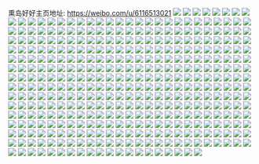 熏岛好好主页地址: https://weibo.com/u/6116513021 
![](https://wx4.sinaimg.cn/mw2000/006FWgrPgy1h8km17wwwaj30u0190q9h.jpg) 
![](https://wx4.sinaimg.cn/mw2000/006FWgrPgy1h8km18jpy7j30u0190tf4.jpg) 
![](https://wx4.sinaimg.cn/mw2000/006FWgrPgy1h8gjxsnko9j32392scnpf.jpg) 
![](https://wx4.sinaimg.cn/mw2000/006FWgrPgy1h8gjxutpmij31sc2ds7wi.jpg) 
![](https://wx4.sinaimg.cn/mw2000/006FWgrPgy1h8eq5qbb6ej30u011pdtl.jpg) 
![](https://wx4.sinaimg.cn/mw2000/006FWgrPgy1h8eq5j3intj30u0140qdd.jpg) 
![](https://wx4.sinaimg.cn/mw2000/006FWgrPgy1h8eq4yc9f2j30u0140h24.jpg) 
![](https://wx4.sinaimg.cn/mw2000/006FWgrPgy1h8eq5l5unjj30u01404a2.jpg) 
![](https://wx4.sinaimg.cn/mw2000/006FWgrPgy1h8eq4za9apj30u0140k78.jpg) 
![](https://wx4.sinaimg.cn/mw2000/006FWgrPgy1h8eq5k19tnj30u0141dto.jpg) 
![](https://wx4.sinaimg.cn/mw2000/006FWgrPgy1h8bljde2otj323v2t5e83.jpg) 
![](https://wx4.sinaimg.cn/mw2000/006FWgrPgy1h8blir3pwnj31th2q8npe.jpg) 
![](https://wx4.sinaimg.cn/mw2000/006FWgrPgy1h8blja7spwj322v359npf.jpg) 
![](https://wx4.sinaimg.cn/mw2000/006FWgrPgy1h8bliojwacj31sc2dsx6p.jpg) 
![](https://wx4.sinaimg.cn/mw2000/006FWgrPgy1h8bljhx82dj327b2xrx6r.jpg) 
![](https://wx4.sinaimg.cn/mw2000/006FWgrPgy1h8bljl360kj31pu2ag1ky.jpg) 
![](https://wx4.sinaimg.cn/mw2000/006FWgrPgy1h8blj5l8moj320c30hnpe.jpg) 
![](https://wx4.sinaimg.cn/mw2000/006FWgrPgy1h8blj6mo0xj321d2punpd.jpg) 
![](https://wx4.sinaimg.cn/mw2000/006FWgrPgy1h8bljeplhuj320l2os4qq.jpg) 
![](https://wx4.sinaimg.cn/mw2000/006FWgrPgy1h8agh8ot7nj329z31bhdw.jpg) 
![](https://wx4.sinaimg.cn/mw2000/006FWgrPgy1h8aggxk7pxj32c0340b2b.jpg) 
![](https://wx4.sinaimg.cn/mw2000/006FWgrPgy1h8aghdap0ej328y2zxx6r.jpg) 
![](https://wx4.sinaimg.cn/mw2000/006FWgrPgy1h8agh0t13gj327q2ybu0z.jpg) 
![](https://wx4.sinaimg.cn/mw2000/006FWgrPgy1h8agh4ljbmj32aq32b7wl.jpg) 
![](https://wx4.sinaimg.cn/mw2000/006FWgrPgy1h8aggz3gunj32c036akjm.jpg) 
![](https://wx4.sinaimg.cn/mw2000/006FWgrPgy1h8aggw94qjj31sc2dsnpe.jpg) 
![](https://wx4.sinaimg.cn/mw2000/006FWgrPgy1h8aghfy4dij31sc2dsb2a.jpg) 
![](https://wx4.sinaimg.cn/mw2000/006FWgrPgy1h7zuxejo82j32du36cnpe.jpg) 
![](https://wx4.sinaimg.cn/mw2000/006FWgrPgy1h7zuxov44oj32du36c7wj.jpg) 
![](https://wx4.sinaimg.cn/mw2000/006FWgrPgy1h7zuxhs9grj32du36ckjm.jpg) 
![](https://wx4.sinaimg.cn/mw2000/006FWgrPgy1h7zux75a2cj32c0340npe.jpg) 
![](https://wx4.sinaimg.cn/mw2000/006FWgrPgy1h7zuxkzdidj32c0340npe.jpg) 
![](https://wx4.sinaimg.cn/mw2000/006FWgrPgy1h7zuxazpc8j32du36cx6q.jpg) 
![](https://wx4.sinaimg.cn/mw2000/006FWgrPgy1h7wduhd79yj30u0140aoa.jpg) 
![](https://wx4.sinaimg.cn/mw2000/006FWgrPgy1h7wduiw0nej30u0140tgq.jpg) 
![](https://wx4.sinaimg.cn/mw2000/006FWgrPgy1h7wdui68bgj30u0140k29.jpg) 
![](https://wx4.sinaimg.cn/mw2000/006FWgrPgy1h7wduggmdnj30u01407i4.jpg) 
![](https://wx4.sinaimg.cn/mw2000/006FWgrPgy1h72w7iws2yj32a031c4qr.jpg) 
![](https://wx4.sinaimg.cn/mw2000/006FWgrPgy1h72w7blloej327n2y6kjn.jpg) 
![](https://wx4.sinaimg.cn/mw2000/006FWgrPgy1h72w7qhwh0j328p2zl7wj.jpg) 
![](https://wx4.sinaimg.cn/mw2000/006FWgrPgy1h72w87d250j32432tgdru.jpg) 
![](https://wx4.sinaimg.cn/mw2000/006FWgrPgy1h72w7z9wvdj328s2zp4qr.jpg) 
![](https://wx4.sinaimg.cn/mw2000/006FWgrPgy1h72w8fgvi4j326g2wl7wj.jpg) 
![](https://wx4.sinaimg.cn/mw2000/006FWgrPgy1h72w7389azj32c0340h00.jpg) 
![](https://wx4.sinaimg.cn/mw2000/006FWgrPgy1h72w8pxydoj32c0340x6q.jpg) 
![](https://wx4.sinaimg.cn/mw2000/006FWgrPgy1h72w8n3rx9j326n2wv1kz.jpg) 
![](https://wx4.sinaimg.cn/mw2000/006FWgrPgy1h6ybms633jj31vv2ttapy.jpg) 
![](https://wx4.sinaimg.cn/mw2000/006FWgrPgy1h6ybhkf2ojj31qn2d57wi.jpg) 
![](https://wx4.sinaimg.cn/mw2000/006FWgrPgy1h6ybn3yhehj32352s6u0x.jpg) 
![](https://wx4.sinaimg.cn/mw2000/006FWgrPgy1h6ybni0rbbj31z82n0kjm.jpg) 
![](https://wx4.sinaimg.cn/mw2000/006FWgrPgy1h6ybnr0bqbj31mb25qb2a.jpg) 
![](https://wx4.sinaimg.cn/mw2000/006FWgrPgy1h6yblrdpp2j328n28nwug.jpg) 
![](https://wx4.sinaimg.cn/mw2000/006FWgrPgy1h6ybhx04joj30uk7mmkjp.jpg) 
![](https://wx4.sinaimg.cn/mw2000/006FWgrPgy1h6ybo2b3u2j31zk2zbx6q.jpg) 
![](https://wx4.sinaimg.cn/mw2000/006FWgrPgy1h6ybovi42tj30uk7mmhdx.jpg) 
![](https://wx4.sinaimg.cn/mw2000/006FWgrPgy1h6mqjuoaeyj329m30tkjm.jpg) 
![](https://wx4.sinaimg.cn/mw2000/006FWgrPgy1h6mqkwj6fcj329i30ox6p.jpg) 
![](https://wx4.sinaimg.cn/mw2000/006FWgrPgy1h6mqm7c22mj329a30e4qq.jpg) 
![](https://wx4.sinaimg.cn/mw2000/006FWgrPgy1h6mqmlrognj32c0340dn1.jpg) 
![](https://wx4.sinaimg.cn/mw2000/006FWgrPgy1h6mqmu3sfdj322i2rcjw6.jpg) 
![](https://wx4.sinaimg.cn/mw2000/006FWgrPgy1h6mqn77c6mj32c03404qq.jpg) 
![](https://wx4.sinaimg.cn/mw2000/006FWgrPgy1h6del344e4j32b032o7wk.jpg) 
![](https://wx4.sinaimg.cn/mw2000/006FWgrPgy1h6del96hw4j32c03401fa.jpg) 
![](https://wx4.sinaimg.cn/mw2000/006FWgrPgy1h6delf9wmoj32c03401h7.jpg) 
![](https://wx4.sinaimg.cn/mw2000/006FWgrPgy1h6delaqli4j315v1jtjz4.jpg) 
![](https://wx4.sinaimg.cn/mw2000/006FWgrPgy1h6873nnwz0j30xc3pdqv5.jpg) 
![](https://wx4.sinaimg.cn/mw2000/006FWgrPgy1h6873sa146j31sc2dsnpd.jpg) 
![](https://wx4.sinaimg.cn/mw2000/006FWgrPgy1h6873ks4nhj30xc3pc7be.jpg) 
![](https://wx4.sinaimg.cn/mw2000/006FWgrPgy1h6873ti4kbj30tm1gnas6.jpg) 
![](https://wx4.sinaimg.cn/mw2000/006FWgrPgy1h6873vzy57j328s2zpqv6.jpg) 
![](https://wx4.sinaimg.cn/mw2000/006FWgrPgy1h687424ohqj30uk972hdv.jpg) 
![](https://wx4.sinaimg.cn/mw2000/006FWgrPgy1h68749jthxj30uka6oe4i.jpg) 
![](https://wx4.sinaimg.cn/mw2000/006FWgrPgy1h6874kvgxej30uk9kn1dt.jpg) 
![](https://wx4.sinaimg.cn/mw2000/006FWgrPgy1h6874tnqh0j32812ypqb5.jpg) 
![](https://wx4.sinaimg.cn/mw2000/006FWgrPgy1h61glnh1bwj32c0340kjl.jpg) 
![](https://wx4.sinaimg.cn/mw2000/006FWgrPgy1h61gllmg86j32172pl18v.jpg) 
![](https://wx4.sinaimg.cn/mw2000/006FWgrPgy1h61glptkbrj31z42npnpe.jpg) 
![](https://wx4.sinaimg.cn/mw2000/006FWgrPgy1h61glri6ayj31sv2eiqv5.jpg) 
![](https://wx4.sinaimg.cn/mw2000/006FWgrPgy1h61glwpor3j32am340k6v.jpg) 
![](https://wx4.sinaimg.cn/mw2000/006FWgrPgy1h61gltjq04j32at30ttmd.jpg) 
![](https://wx4.sinaimg.cn/mw2000/006FWgrPgy1h61glyasfjj323o2swb2a.jpg) 
![](https://wx4.sinaimg.cn/mw2000/006FWgrPgy1h61glv1d5ij32ae33stji.jpg) 
![](https://wx4.sinaimg.cn/mw2000/006FWgrPgy1h61gm0c2fsj32892z01kz.jpg) 
![](https://wx4.sinaimg.cn/mw2000/006FWgrPgy1h5ydums95zj324p2uatx5.jpg) 
![](https://wx4.sinaimg.cn/mw2000/006FWgrPgy1h5ydujg0s2j32c034019k.jpg) 
![](https://wx4.sinaimg.cn/mw2000/006FWgrPgy1h5ujsl42cnj31t72psn93.jpg) 
![](https://wx4.sinaimg.cn/mw2000/006FWgrPgy1h5prn9w44kj32c0340drb.jpg) 
![](https://wx4.sinaimg.cn/mw2000/006FWgrPgy1h5prnevq96j3295307e82.jpg) 
![](https://wx4.sinaimg.cn/mw2000/006FWgrPgy1h5prmx7jmgj329x318b2a.jpg) 
![](https://wx4.sinaimg.cn/mw2000/006FWgrPgy1h5d9fq150fj320w2p61ky.jpg) 
![](https://wx4.sinaimg.cn/mw2000/006FWgrPgy1h5d9feenquj30zj1bdh18.jpg) 
![](https://wx4.sinaimg.cn/mw2000/006FWgrPgy1h5d9fi2m1rj31yf2lvnpd.jpg) 
![](https://wx4.sinaimg.cn/mw2000/006FWgrPgy1h5d9frgls3j33402c0kjm.jpg) 
![](https://wx4.sinaimg.cn/mw2000/006FWgrPgy1h5d9fmzr1aj32c03407wh.jpg) 
![](https://wx4.sinaimg.cn/mw2000/006FWgrPgy1h5d9fxa4pej322p3407wj.jpg) 
![](https://wx4.sinaimg.cn/mw2000/006FWgrPgy1h5d9fjthruj32492tou0x.jpg) 
![](https://wx4.sinaimg.cn/mw2000/006FWgrPgy1h5d9ft8bbtj31sc2dskjl.jpg) 
![](https://wx4.sinaimg.cn/mw2000/006FWgrPgy1h5d9flfpxgj328u2zs7wi.jpg) 
![](https://wx4.sinaimg.cn/mw2000/006FWgrPgy1h5421ze8tmj32c0340e81.jpg) 
![](https://wx4.sinaimg.cn/mw2000/006FWgrPgy1h4hyznan3pj32c03401ky.jpg) 
![](https://wx4.sinaimg.cn/mw2000/006FWgrPgy1h4b5cfoarrj32az340x6p.jpg) 
![](https://wx4.sinaimg.cn/mw2000/006FWgrPgy1h4b5asetvmj32672waqv6.jpg) 
![](https://wx4.sinaimg.cn/mw2000/006FWgrPgy1h4b5ba1lodj326k2wqhdw.jpg) 
![](https://wx4.sinaimg.cn/mw2000/006FWgrPgy1h4b5bhukb2j32c0340b2b.jpg) 
![](https://wx4.sinaimg.cn/mw2000/006FWgrPgy1h4b5ben40bj32c0340kjn.jpg) 
![](https://wx4.sinaimg.cn/mw2000/006FWgrPgy1h4b5axmt2kj32c0340npf.jpg) 
![](https://wx4.sinaimg.cn/mw2000/006FWgrPgy1h4b5b6hpccj32az32nkjm.jpg) 
![](https://wx4.sinaimg.cn/mw2000/006FWgrPgy1h4b5b1dwhyj32ai340u10.jpg) 
![](https://wx4.sinaimg.cn/mw2000/006FWgrPgy1h4b5bbklbhj328c2z4e81.jpg) 
![](https://wx4.sinaimg.cn/mw2000/006FWgrPgy1h4b5b4l6axj32c0340hdv.jpg) 
![](https://wx4.sinaimg.cn/mw2000/006FWgrPly1h495jxq4l0j32c0340kjm.jpg) 
![](https://wx4.sinaimg.cn/mw2000/006FWgrPly1h495k7byjxj32aq340b2b.jpg) 
![](https://wx4.sinaimg.cn/mw2000/006FWgrPly1h495l8y9nyj32c0340kjl.jpg) 
![](https://wx4.sinaimg.cn/mw2000/006FWgrPly1h495j498vbj321w32tqv6.jpg) 
![](https://wx4.sinaimg.cn/mw2000/006FWgrPly1h495l62fuuj32c0340e84.jpg) 
![](https://wx4.sinaimg.cn/mw2000/006FWgrPly1h495jadpmij322o340hdu.jpg) 
![](https://wx4.sinaimg.cn/mw2000/006FWgrPly1h495ldnfyaj32c0340kjm.jpg) 
![](https://wx4.sinaimg.cn/mw2000/006FWgrPly1h495iwv8otj327x2yk7wj.jpg) 
![](https://wx4.sinaimg.cn/mw2000/006FWgrPly1h495lgpc9uj329a30dqv5.jpg) 
![](https://wx4.sinaimg.cn/mw2000/006FWgrPgy1h43x1afcwkj3294306qv5.jpg) 
![](https://wx4.sinaimg.cn/mw2000/006FWgrPgy1h43wzob5zmj32c0340u0y.jpg) 
![](https://wx4.sinaimg.cn/mw2000/006FWgrPgy1h43wzbtalzj31vf2t4b2a.jpg) 
![](https://wx4.sinaimg.cn/mw2000/006FWgrPgy1h43wyzbom2j31sc2dsb29.jpg) 
![](https://wx4.sinaimg.cn/mw2000/006FWgrPgy1h3rrvwlo53j325k2vehdt.jpg) 
![](https://wx4.sinaimg.cn/mw2000/006FWgrPgy1h3rrvvpsijj30zo1rek97.jpg) 
![](https://wx4.sinaimg.cn/mw2000/006FWgrPgy1h3rrvxzad2j328a2z1qv5.jpg) 
![](https://wx4.sinaimg.cn/mw2000/006FWgrPgy1h3rrw0wmfcj320x31dqv5.jpg) 
![](https://wx4.sinaimg.cn/mw2000/006FWgrPgy1h3rrvzd451j31xr2l04qp.jpg) 
![](https://wx4.sinaimg.cn/mw2000/006FWgrPgy1h3rrvulsovj31zm311npd.jpg) 
![](https://wx4.sinaimg.cn/mw2000/006FWgrPgy1h3lz0p11zrj327g2xx4qr.jpg) 
![](https://wx4.sinaimg.cn/mw2000/006FWgrPgy1h3lz0mobdlj32812ypb2b.jpg) 
![](https://wx4.sinaimg.cn/mw2000/006FWgrPgy1h3lz0k0z9gj32c0340e83.jpg) 
![](https://wx4.sinaimg.cn/mw2000/006FWgrPgy1h3lz0ie9coj326b2wfe82.jpg) 
![](https://wx4.sinaimg.cn/mw2000/006FWgrPgy1h3lz0l7mgnj327f2xwnpe.jpg) 
![](https://wx4.sinaimg.cn/mw2000/006FWgrPgy1h3h0oo2r99j325x2vwhdu.jpg) 
![](https://wx4.sinaimg.cn/mw2000/006FWgrPgy1h3h0orhmduj324p2u97wi.jpg) 
![](https://wx4.sinaimg.cn/mw2000/006FWgrPgy1h3h0op5h64j327y2yl4qq.jpg) 
![](https://wx4.sinaimg.cn/mw2000/006FWgrPgy1h3h0ose2r3j329d30hqv5.jpg) 
![](https://wx4.sinaimg.cn/mw2000/006FWgrPgy1h3h0omnzo5j32c0340npe.jpg) 
![](https://wx4.sinaimg.cn/mw2000/006FWgrPgy1h3h0oqf7t0j328g2z97wi.jpg) 
![](https://wx4.sinaimg.cn/mw2000/006FWgrPgy1h3h0ol8fvoj32952tdnpe.jpg) 
![](https://wx4.sinaimg.cn/mw2000/006FWgrPgy1h3h0okbneqj32c0340x6p.jpg) 
![](https://wx4.sinaimg.cn/mw2000/006FWgrPgy1h3h0oj8ohzj320r2p0e82.jpg) 
![](https://wx4.sinaimg.cn/mw2000/006FWgrPgy1h34otgv3prj32023021ky.jpg) 
![](https://wx4.sinaimg.cn/mw2000/006FWgrPgy1h34ots9g57j31yr2y4npd.jpg) 
![](https://wx4.sinaimg.cn/mw2000/006FWgrPgy1h34ot3aqe4j321t32qqv5.jpg) 
![](https://wx4.sinaimg.cn/mw2000/006FWgrPgy1h34ou32enwj31y32x4qv5.jpg) 
![](https://wx4.sinaimg.cn/mw2000/006FWgrPgy1h2y7mvciu3j31gg1gghar.jpg) 
![](https://wx4.sinaimg.cn/mw2000/006FWgrPgy1h2y7ndtempj32c033yqv6.jpg) 
![](https://wx4.sinaimg.cn/mw2000/006FWgrPgy1h2y7m3abomj30uk7kh4qr.jpg) 
![](https://wx4.sinaimg.cn/mw2000/006FWgrPgy1h2y7miqb00j31of2imhdu.jpg) 
![](https://wx4.sinaimg.cn/mw2000/006FWgrPgy1h2y7jrhenij30ro0rnq9q.jpg) 
![](https://wx4.sinaimg.cn/mw2000/006FWgrPgy1h2y7jpygz4j31uc2ggnpd.jpg) 
![](https://wx4.sinaimg.cn/mw2000/006FWgrPgy1h2y7kcnz9zj30uk5stu0y.jpg) 
![](https://wx4.sinaimg.cn/mw2000/006FWgrPgy1h2y7ljz77rj30uk7zrhdv.jpg) 
![](https://wx4.sinaimg.cn/mw2000/006FWgrPgy1h2y7jwoxw4j31uo18gb1d.jpg) 
![](https://wx4.sinaimg.cn/mw2000/006FWgrPgy1h2t5i1cj1dj327u2ygnpe.jpg) 
![](https://wx4.sinaimg.cn/mw2000/006FWgrPgy1h2t5ifhosoj32b432t1kz.jpg) 
![](https://wx4.sinaimg.cn/mw2000/006FWgrPgy1h2t5i3nf62j328k2zfx6q.jpg) 
![](https://wx4.sinaimg.cn/mw2000/006FWgrPgy1h2t5ibc4goj32c03404qq.jpg) 
![](https://wx4.sinaimg.cn/mw2000/006FWgrPgy1h2t5hxnyrej32c03407wj.jpg) 
![](https://wx4.sinaimg.cn/mw2000/006FWgrPgy1h2t5i8r5hmj32c0340qv6.jpg) 
![](https://wx4.sinaimg.cn/mw2000/006FWgrPgy1h2t5ii7i55j323n23mkjn.jpg) 
![](https://wx4.sinaimg.cn/mw2000/006FWgrPgy1h2t5i6mh6pj32c0340hdu.jpg) 
![](https://wx4.sinaimg.cn/mw2000/006FWgrPgy1h2t5i4sckkj30zo0zo7m4.jpg) 
![](https://wx4.sinaimg.cn/mw2000/006FWgrPgy1h2qag2o6vhj31z72myb29.jpg) 
![](https://wx4.sinaimg.cn/mw2000/006FWgrPgy1h2qag03aj7j31yd2lukjl.jpg) 
![](https://wx4.sinaimg.cn/mw2000/006FWgrPgy1h2qag4dmmpj328x2zwqv5.jpg) 
![](https://wx4.sinaimg.cn/mw2000/006FWgrPgy1h2qag5ka0bj31yw2miays.jpg) 
![](https://wx4.sinaimg.cn/mw2000/006FWgrPgy1h2qag8mkuqj32312s2b2a.jpg) 
![](https://wx4.sinaimg.cn/mw2000/006FWgrPgy1h2qag6zrolj325p2vl1kx.jpg) 
![](https://wx4.sinaimg.cn/mw2000/006FWgrPgy1h2qag1fn1sj31sc2ds7wh.jpg) 
![](https://wx4.sinaimg.cn/mw2000/006FWgrPgy1h2qagajg9ij32c0340u0x.jpg) 
![](https://wx4.sinaimg.cn/mw2000/006FWgrPgy1h2qafyn2acj31x52k6npe.jpg) 
![](https://wx4.sinaimg.cn/mw2000/006FWgrPgy1h2hinzvuaqj31sc2dse81.jpg) 
![](https://wx4.sinaimg.cn/mw2000/006FWgrPgy1h2hio0zlq6j32c03404qp.jpg) 
![](https://wx4.sinaimg.cn/mw2000/006FWgrPgy1h2hio3g04wj326q2wyx6p.jpg) 
![](https://wx4.sinaimg.cn/mw2000/006FWgrPgy1h2hioiyj3hj32c0340hdu.jpg) 
![](https://wx4.sinaimg.cn/mw2000/006FWgrPgy1h2hio7420lj32632w4x6p.jpg) 
![](https://wx4.sinaimg.cn/mw2000/006FWgrPgy1h2hiny3gmuj32c0340x6p.jpg) 
![](https://wx4.sinaimg.cn/mw2000/006FWgrPgy1h2hiorvdmrj32c03404qq.jpg) 
![](https://wx4.sinaimg.cn/mw2000/006FWgrPgy1h2hio9mci3j31xf2kku0x.jpg) 
![](https://wx4.sinaimg.cn/mw2000/006FWgrPgy1h2a3nmixbjj324f2tw1kz.jpg) 
![](https://wx4.sinaimg.cn/mw2000/006FWgrPgy1h2a3ng7qugj31y12ldqv5.jpg) 
![](https://wx4.sinaimg.cn/mw2000/006FWgrPgy1h2a3norenjj321k2q2hdu.jpg) 
![](https://wx4.sinaimg.cn/mw2000/006FWgrPgy1h2a3nr3ca4j322p340e82.jpg) 
![](https://wx4.sinaimg.cn/mw2000/006FWgrPgy1h2a3nwf1dtj323p2syhdu.jpg) 
![](https://wx4.sinaimg.cn/mw2000/006FWgrPgy1h2a3nts1p9j32532us4qr.jpg) 
![](https://wx4.sinaimg.cn/mw2000/006FWgrPgy1h2a3o7jup5j30xc3pcx6p.jpg) 
![](https://wx4.sinaimg.cn/mw2000/006FWgrPgy1h2a3mrjo2jj31v32hgu0x.jpg) 
![](https://wx4.sinaimg.cn/mw2000/006FWgrPgy1h2a3o4e760j321o3407wi.jpg) 
![](https://wx4.sinaimg.cn/mw2000/006FWgrPgy1h263wiyhccj32c0340hdt.jpg) 
![](https://wx4.sinaimg.cn/mw2000/006FWgrPgy1h263wfx9esj32572ux4qp.jpg) 
![](https://wx4.sinaimg.cn/mw2000/006FWgrPgy1h263wh9000j329u3137wh.jpg) 
![](https://wx4.sinaimg.cn/mw2000/006FWgrPgy1h263wk7ut7j326v2x54qp.jpg) 
![](https://wx4.sinaimg.cn/mw2000/006FWgrPgy1h1zwncldzij31yx2mkkjl.jpg) 
![](https://wx4.sinaimg.cn/mw2000/006FWgrPgy1h1zwn7acf7j32492toe82.jpg) 
![](https://wx4.sinaimg.cn/mw2000/006FWgrPgy1h1zwob1l86j323q2sy4qq.jpg) 
![](https://wx4.sinaimg.cn/mw2000/006FWgrPgy1h1zwmpqanzj31vw2iie82.jpg) 
![](https://wx4.sinaimg.cn/mw2000/006FWgrPgy1h1zwm2fzi4j323h2sm4qq.jpg) 
![](https://wx4.sinaimg.cn/mw2000/006FWgrPgy1h1zwo28qlvj325x2vw7wj.jpg) 
![](https://wx4.sinaimg.cn/mw2000/006FWgrPgy1h1zwm7yscrj31oj1ojqtp.jpg) 
![](https://wx4.sinaimg.cn/mw2000/006FWgrPgy1h1zwnish22j32c03401ky.jpg) 
![](https://wx4.sinaimg.cn/mw2000/006FWgrPgy1h1zwmbstiwj30zo1hi7kw.jpg) 
![](https://wx4.sinaimg.cn/mw2000/006FWgrPgy1h1pg4nrljuj31sc2dsu0x.jpg) 
![](https://wx4.sinaimg.cn/mw2000/006FWgrPgy1h1pg4upirvj31sc2dsu0x.jpg) 
![](https://wx4.sinaimg.cn/mw2000/006FWgrPgy1h1jk87w7huj30zo1re7gy.jpg) 
![](https://wx4.sinaimg.cn/mw2000/006FWgrPgy1h1jk8bqpx4j32792xox6p.jpg) 
![](https://wx4.sinaimg.cn/mw2000/006FWgrPgy1h1jk8647v6j30zo1re49r.jpg) 
![](https://wx4.sinaimg.cn/mw2000/006FWgrPgy1h1jk89m28aj328r2znx6p.jpg) 
![](https://wx4.sinaimg.cn/mw2000/006FWgrPgy1h1jk8djy94j31sc2dsnpd.jpg) 
![](https://wx4.sinaimg.cn/mw2000/006FWgrPgy1h0pttkqej8j31qx2bwu0x.jpg) 
![](https://wx4.sinaimg.cn/mw2000/006FWgrPgy1h0pttj6cbsj324b2tphdu.jpg) 
![](https://wx4.sinaimg.cn/mw2000/006FWgrPgy1h0ptta4ykaj32bz2c0b2a.jpg) 
![](https://wx4.sinaimg.cn/mw2000/006FWgrPgy1h0pttgt6a5j31uh2gm7wi.jpg) 
![](https://wx4.sinaimg.cn/mw2000/006FWgrPgy1h0ptte3yvbj323n23mu0x.jpg) 
![](https://wx4.sinaimg.cn/mw2000/006FWgrPgy1h0ptt7li87j324m2u47wj.jpg) 
![](https://wx4.sinaimg.cn/mw2000/006FWgrPgy1h0ptthbyllj30jl0jmady.jpg) 
![](https://wx4.sinaimg.cn/mw2000/006FWgrPgy1h0pttcku2zj31v32hex6q.jpg) 
![](https://wx4.sinaimg.cn/mw2000/006FWgrPgy1h0pttn3eu2j327a2xoqv6.jpg) 
![](https://wx4.sinaimg.cn/mw2000/006FWgrPgy1h0mix2cezwj320z2panpe.jpg) 
![](https://wx4.sinaimg.cn/mw2000/006FWgrPgy1h0miww4l38j31zg1zg1ky.jpg) 
![](https://wx4.sinaimg.cn/mw2000/006FWgrPgy1h0mix36t6ij31ot2937wh.jpg) 
![](https://wx4.sinaimg.cn/mw2000/006FWgrPgy1h0miwwtd43j31nk2hbb29.jpg) 
![](https://wx4.sinaimg.cn/mw2000/006FWgrPgy1h0miwxyge0j324p2ua1kz.jpg) 
![](https://wx4.sinaimg.cn/mw2000/006FWgrPgy1h0mix0ol34j31hu1zsu0x.jpg) 
![](https://wx4.sinaimg.cn/mw2000/006FWgrPgy1h0miwyh78cj31xd1xcqmq.jpg) 
![](https://wx4.sinaimg.cn/mw2000/006FWgrPgy1h0miwuvqy0j32122pfqv7.jpg) 
![](https://wx4.sinaimg.cn/mw2000/006FWgrPgy1h0miwz946dj31ut2h3npd.jpg) 
![](https://wx4.sinaimg.cn/mw2000/006FWgrPgy1h0ag1spkdpj31mg25x1ky.jpg) 
![](https://wx4.sinaimg.cn/mw2000/006FWgrPgy1h0ag24fmj1j32c0340kjl.jpg) 
![](https://wx4.sinaimg.cn/mw2000/006FWgrPgy1h0ag1yinlxj31o02804qq.jpg) 
![](https://wx4.sinaimg.cn/mw2000/006FWgrPgy1h0ag2uagr8j31x52k6npe.jpg) 
![](https://wx4.sinaimg.cn/mw2000/006FWgrPgy1h0ag41ftp1j31s02dcu0x.jpg) 
![](https://wx4.sinaimg.cn/mw2000/006FWgrPgy1h06hwq1ny1j326c2we1kz.jpg) 
![](https://wx4.sinaimg.cn/mw2000/006FWgrPgy1h09r659v4bj323c2sf1kz.jpg) 
![](https://wx4.sinaimg.cn/mw2000/006FWgrPgy1h06hvvuws1j329a30cu0z.jpg) 
![](https://wx4.sinaimg.cn/mw2000/006FWgrPgy1h09r62k99vj32772xk1kz.jpg) 
![](https://wx4.sinaimg.cn/mw2000/006FWgrPgy1h06hxicoelj31u42g5x6q.jpg) 
![](https://wx4.sinaimg.cn/mw2000/006FWgrPgy1h09r641acnj328d28cu0x.jpg) 
![](https://wx4.sinaimg.cn/mw2000/006FWgrPgy1h09r7znmmvj31xf2kkqv6.jpg) 
![](https://wx4.sinaimg.cn/mw2000/006FWgrPgy1h06i0ad6tfj32c033yx6p.jpg) 
![](https://wx4.sinaimg.cn/mw2000/006FWgrPgy1gzy6nq7x8ej328o28pnpe.jpg) 
![](https://wx4.sinaimg.cn/mw2000/006FWgrPgy1gzy6nijnzoj31ve2ht4qq.jpg) 
![](https://wx4.sinaimg.cn/mw2000/006FWgrPgy1gzy6nhfkykj329v314qv6.jpg) 
![](https://wx4.sinaimg.cn/mw2000/006FWgrPgy1gzy6nltazoj32a731mx6q.jpg) 
![](https://wx4.sinaimg.cn/mw2000/006FWgrPgy1gzy6nne4jvj329v314qv7.jpg) 
![](https://wx4.sinaimg.cn/mw2000/006FWgrPgy1gzy6ng7mi3j325z2vzhdu.jpg) 
![](https://wx4.sinaimg.cn/mw2000/006FWgrPgy1gzy6oxvvmjj30zo13bdpq.jpg) 
![](https://wx4.sinaimg.cn/mw2000/006FWgrPgy1gzy6nowpx1j32872zbe82.jpg) 
![](https://wx4.sinaimg.cn/mw2000/006FWgrPgy1gzy6nkiul6j32692wbkjn.jpg) 
![](https://wx4.sinaimg.cn/mw2000/006FWgrPgy1gzrawetspij322x22wkjl.jpg) 
![](https://wx4.sinaimg.cn/mw2000/006FWgrPgy1gzrawjz3wqj32c0340npe.jpg) 
![](https://wx4.sinaimg.cn/mw2000/006FWgrPgy1gzrawcmcaej32c0340kjm.jpg) 
![](https://wx4.sinaimg.cn/mw2000/006FWgrPgy1gzrawh88sej32c0340npe.jpg) 
![](https://wx4.sinaimg.cn/mw2000/006FWgrPgy1gzm0t52z4pj31v92hob2a.jpg) 
![](https://wx4.sinaimg.cn/mw2000/006FWgrPgy1gzm0srkoatj30zo14211d.jpg) 
![](https://wx4.sinaimg.cn/mw2000/006FWgrPgy1gzm0sscxadj30zo1ne48y.jpg) 
![](https://wx4.sinaimg.cn/mw2000/006FWgrPgy1gzm0t2xt9vj30ra1n1aeq.jpg) 
![](https://wx4.sinaimg.cn/mw2000/006FWgrPgy1gzm0t1dt40j31lm1lnb29.jpg) 
![](https://wx4.sinaimg.cn/mw2000/006FWgrPgy1gzm0t2l9k7j31hh1zbawr.jpg) 
![](https://wx4.sinaimg.cn/mw2000/006FWgrPgy1gzm0sv2x8kj31m717n1kx.jpg) 
![](https://wx4.sinaimg.cn/mw2000/006FWgrPgy1gzm0sz3a96j33402c0qv6.jpg) 
![](https://wx4.sinaimg.cn/mw2000/006FWgrPgy1gzm0swyqbfj32c02c0u0x.jpg) 
![](https://wx4.sinaimg.cn/mw2000/006FWgrPgy1gzejgsysw8j329m30s1kz.jpg) 
![](https://wx4.sinaimg.cn/mw2000/006FWgrPgy1gzejgqdecoj32c03407wj.jpg) 
![](https://wx4.sinaimg.cn/mw2000/006FWgrPgy1gzejh0e4ppj321v2qh7wi.jpg) 
![](https://wx4.sinaimg.cn/mw2000/006FWgrPgy1gzejgva1jej322u2rqhdu.jpg) 
![](https://wx4.sinaimg.cn/mw2000/006FWgrPgy1gzejgyfvcgj32c0340e83.jpg) 
![](https://wx4.sinaimg.cn/mw2000/006FWgrPgy1gzejh4ajflj33402c0npf.jpg) 
![](https://wx4.sinaimg.cn/mw2000/006FWgrPgy1gyz09eq0dtj326b2wf1ky.jpg) 
![](https://wx4.sinaimg.cn/mw2000/006FWgrPgy1gyz09542s9j32c02c0u0y.jpg) 
![](https://wx4.sinaimg.cn/mw2000/006FWgrPgy1gyz09h7afrj3259259hdu.jpg) 
![](https://wx4.sinaimg.cn/mw2000/006FWgrPgy1gyz09ias44j30zk0zk495.jpg) 
![](https://wx4.sinaimg.cn/mw2000/006FWgrPgy1gyz09klxgmj32c02c0qv6.jpg) 
![](https://wx4.sinaimg.cn/mw2000/006FWgrPgy1gyz09bcl98j31sn2e6b29.jpg) 
![](https://wx4.sinaimg.cn/mw2000/006FWgrPgy1gyz09cleocj31aa1aa4eu.jpg) 
![](https://wx4.sinaimg.cn/mw2000/006FWgrPgy1gyz099v583j322d22d1ky.jpg) 
![](https://wx4.sinaimg.cn/mw2000/006FWgrPgy1gyz0980rt8j3268268hdu.jpg) 
![](https://wx4.sinaimg.cn/mw2000/006FWgrPgy1gyq6nfeezgj32c0340u11.jpg) 
![](https://wx4.sinaimg.cn/mw2000/006FWgrPgy1gyq6njcyusj328s2zp1kz.jpg) 
![](https://wx4.sinaimg.cn/mw2000/006FWgrPgy1gyq6ncz0ogj327x2ym7wl.jpg) 
![](https://wx4.sinaimg.cn/mw2000/006FWgrPgy1gyq6nb5r4hj325q2vm4qt.jpg) 
![](https://wx4.sinaimg.cn/mw2000/006FWgrPgy1gyq6nh5wsjj32212qp4qs.jpg) 
![](https://wx4.sinaimg.cn/mw2000/006FWgrPgy1gyq6nhyt52j31zv2nshdt.jpg) 
![](https://wx4.sinaimg.cn/mw2000/006FWgrPgy1gyq6nln8lzj31oj28pe81.jpg) 
![](https://wx4.sinaimg.cn/mw2000/006FWgrPgy1gyq6nkunidj32c03404qr.jpg) 
![](https://wx4.sinaimg.cn/mw2000/006FWgrPgy1gyq6nn2z0vj32c0340x6q.jpg) 
![](https://wx4.sinaimg.cn/mw2000/006FWgrPgy1gyaykqf33mj32c03401l0.jpg) 
![](https://wx4.sinaimg.cn/mw2000/006FWgrPgy1gyaykutusuj31yv2mg7wi.jpg) 
![](https://wx4.sinaimg.cn/mw2000/006FWgrPgy1gyayklr4osj32472tkqv6.jpg) 
![](https://wx4.sinaimg.cn/mw2000/006FWgrPgy1gyayke1wd9j31xc1xcu0x.jpg) 
![](https://wx4.sinaimg.cn/mw2000/006FWgrPgy1gyaykxoqm6j31uh2gmhdu.jpg) 
![](https://wx4.sinaimg.cn/mw2000/006FWgrPgy1gyaykj3q1jj32c03401kz.jpg) 
![](https://wx4.sinaimg.cn/mw2000/006FWgrPgy1gyaykfte9fj3253252qv6.jpg) 
![](https://wx4.sinaimg.cn/mw2000/006FWgrPgy1gyayknmgzpj323c2sfhdu.jpg) 
![](https://wx4.sinaimg.cn/mw2000/006FWgrPgy1gyayksopkrj31r52c87wi.jpg) 
![](https://wx4.sinaimg.cn/mw2000/006FWgrPgy1gxzbso41hfj30uk9rfnpf.jpg) 
![](https://wx4.sinaimg.cn/mw2000/006FWgrPgy1gxzbsqkbbtj30uk91wx6r.jpg) 
![](https://wx4.sinaimg.cn/mw2000/006FWgrPgy1gxzbstd3hej30uk8x0hdw.jpg) 
![](https://wx4.sinaimg.cn/mw2000/006FWgrPgy1gxzbsw76iuj30uk9em1l0.jpg) 
![](https://wx4.sinaimg.cn/mw2000/006FWgrPgy1gxzbsyrkadj30uk9whhdw.jpg) 
![](https://wx4.sinaimg.cn/mw2000/006FWgrPgy1gxzbsmpmahj30uk8rrqv7.jpg) 
![](https://wx4.sinaimg.cn/mw2000/006FWgrPgy1gxzbtji43yj30uk9rdkjo.jpg) 
![](https://wx4.sinaimg.cn/mw2000/006FWgrPgy1gxzbtm8lgtj30uk9reb2c.jpg) 
![](https://wx4.sinaimg.cn/mw2000/006FWgrPgy1gxzbtobrwsj30uk9c5kjn.jpg) 
![](https://wx4.sinaimg.cn/mw2000/006FWgrPgy1gxtts8vyltj325m2vgkjl.jpg) 
![](https://wx4.sinaimg.cn/mw2000/006FWgrPgy1gxtts0r2a2j33403401kz.jpg) 
![](https://wx4.sinaimg.cn/mw2000/006FWgrPgy1gxtts4tvfxj31y72lk7wi.jpg) 
![](https://wx4.sinaimg.cn/mw2000/006FWgrPgy1gxtts2aasbj322t2rr7wh.jpg) 
![](https://wx4.sinaimg.cn/mw2000/006FWgrPgy1gxttrey2ncj31ay1az7oj.jpg) 
![](https://wx4.sinaimg.cn/mw2000/006FWgrPgy1gxttrmrxc1j325h2vb4qr.jpg) 
![](https://wx4.sinaimg.cn/mw2000/006FWgrPgy1gxttrfz0ugj31ek1ve1kx.jpg) 
![](https://wx4.sinaimg.cn/mw2000/006FWgrPgy1gxtts6pkcuj328c2z3npd.jpg) 
![](https://wx4.sinaimg.cn/mw2000/006FWgrPgy1gxttsro31qj326b26be81.jpg) 
![](https://wx4.sinaimg.cn/mw2000/006FWgrPgy1gxji94k5n9j32c0340qv7.jpg) 
![](https://wx4.sinaimg.cn/mw2000/006FWgrPgy1gxji9v9zqqj32c033y1kz.jpg) 
![](https://wx4.sinaimg.cn/mw2000/006FWgrPgy1gxji9qmop4j32ag31wqv6.jpg) 
![](https://wx4.sinaimg.cn/mw2000/006FWgrPgy1gxji9ndjzij323n2suhdt.jpg) 
![](https://wx4.sinaimg.cn/mw2000/006FWgrPgy1gxji9gkyu4j32a431g1kz.jpg) 
![](https://wx4.sinaimg.cn/mw2000/006FWgrPgy1gxji9jm9lzj322l2rfhdt.jpg) 
![](https://wx4.sinaimg.cn/mw2000/006FWgrPgy1gxji9l1xd0j320t2p3npd.jpg) 
![](https://wx4.sinaimg.cn/mw2000/006FWgrPgy1gxji9bujs5j32c0340hdv.jpg) 
![](https://wx4.sinaimg.cn/mw2000/006FWgrPgy1gxji9shyfuj32c0340x6q.jpg) 
![](https://wx4.sinaimg.cn/mw2000/006FWgrPgy1gxhuzvqv6vj32c0340e81.jpg) 
![](https://wx4.sinaimg.cn/mw2000/006FWgrPgy1gxhuzsejkzj33402c0e81.jpg) 
![](https://wx4.sinaimg.cn/mw2000/006FWgrPgy1gxhuzpm1mxj32c0340e81.jpg) 
![](https://wx4.sinaimg.cn/mw2000/006FWgrPgy1gxhv00hjdvj322q2rne82.jpg) 
![](https://wx4.sinaimg.cn/mw2000/006FWgrPgy1gxhv01tjryj31vv2iiu0x.jpg) 
![](https://wx4.sinaimg.cn/mw2000/006FWgrPgy1gxhuzuanhnj324g2txe82.jpg) 
![](https://wx4.sinaimg.cn/mw2000/006FWgrPgy1gxhuzyqkuwj32c0340u0y.jpg) 
![](https://wx4.sinaimg.cn/mw2000/006FWgrPgy1gxhuzwvo9cj32bd334x6q.jpg) 
![](https://wx4.sinaimg.cn/mw2000/006FWgrPgy1gxhuzqnx0lj30uk53cnpd.jpg) 
![](https://wx4.sinaimg.cn/mw2000/006FWgrPgy1gxaunia1rxj322o22navn.jpg) 
![](https://wx4.sinaimg.cn/mw2000/006FWgrPgy1gxaunm40nyj322o340x6r.jpg) 
![](https://wx4.sinaimg.cn/mw2000/006FWgrPgy1gxaungomhzj30xc460hdu.jpg) 
![](https://wx4.sinaimg.cn/mw2000/006FWgrPgy1gxaunph4zqj322o340x6r.jpg) 
![](https://wx4.sinaimg.cn/mw2000/006FWgrPgy1gxaunn8cb0j322o340x6r.jpg) 
![](https://wx4.sinaimg.cn/mw2000/006FWgrPgy1gxaunoek11j322o340kjn.jpg) 
![](https://wx4.sinaimg.cn/mw2000/006FWgrPgy1gxaunhm500j30uk6d7x6q.jpg) 
![](https://wx4.sinaimg.cn/mw2000/006FWgrPgy1gxaunjcqnaj322o3404qs.jpg) 
![](https://wx4.sinaimg.cn/mw2000/006FWgrPgy1gxaunqnwcaj322o3407wk.jpg) 
![](https://wx4.sinaimg.cn/mw2000/006FWgrPgy1gx21d2fy4mj32tv24fnpf.jpg) 
![](https://wx4.sinaimg.cn/mw2000/006FWgrPgy1gx1q6xh2wyj31sc2dsx6p.jpg) 
![](https://wx4.sinaimg.cn/mw2000/006FWgrPgy1gx1q6ywyhmj31hc1z4npd.jpg) 
![](https://wx4.sinaimg.cn/mw2000/006FWgrPgy1gx21dimgaoj32c03401ky.jpg) 
![](https://wx4.sinaimg.cn/mw2000/006FWgrPgy1gx21d6zgrsj323b2see83.jpg) 
![](https://wx4.sinaimg.cn/mw2000/006FWgrPgy1gx1q6stbt7j32c033ye83.jpg) 
![](https://wx4.sinaimg.cn/mw2000/006FWgrPgy1gx1q6tuoonj31q52avkjl.jpg) 
![](https://wx4.sinaimg.cn/mw2000/006FWgrPgy1gx1q6w9bwdj32182pnx6p.jpg) 
![](https://wx4.sinaimg.cn/mw2000/006FWgrPgy1gx21dbvdwpj323y2t8x6q.jpg) 
![](https://wx4.sinaimg.cn/mw2000/006FWgrPgy1gwut7cy05zj327k27kkjl.jpg) 
![](https://wx4.sinaimg.cn/mw2000/006FWgrPgy1gwut7bw3m9j31y22ldu0x.jpg) 
![](https://wx4.sinaimg.cn/mw2000/006FWgrPgy1gwut7du6tdj327g27hhdt.jpg) 
![](https://wx4.sinaimg.cn/mw2000/006FWgrPgy1gwut7fu7c3j31xq2veqv5.jpg) 
![](https://wx4.sinaimg.cn/mw2000/006FWgrPgy1gwut7iq929j31td2f54qq.jpg) 
![](https://wx4.sinaimg.cn/mw2000/006FWgrPgy1gwut7gyy8sj31vw2twnpd.jpg) 
![](https://wx4.sinaimg.cn/mw2000/006FWgrPgy1gwut7euydtj31yg2lxu0x.jpg) 
![](https://wx4.sinaimg.cn/mw2000/006FWgrPgy1gwut7b16d5j31xh2kmu0y.jpg) 
![](https://wx4.sinaimg.cn/mw2000/006FWgrPgy1gwut78jpugj31w22ip7wh.jpg) 
![](https://wx4.sinaimg.cn/mw2000/006FWgrPgy1gwto4lm6sdj31oe149dt5.jpg) 
![](https://wx4.sinaimg.cn/mw2000/006FWgrPgy1gwto4lxra3j309j0hwdhd.jpg) 
![](https://wx4.sinaimg.cn/mw2000/006FWgrPgy1gwto4oz1xyj32vz25znpe.jpg) 
![](https://wx4.sinaimg.cn/mw2000/006FWgrPgy1gwto4l4926j30yd19t492.jpg) 
![](https://wx4.sinaimg.cn/mw2000/006FWgrPgy1gwto4txgbxj32c033ykjn.jpg) 
![](https://wx4.sinaimg.cn/mw2000/006FWgrPgy1gwto4mae6yj30xs191ami.jpg) 
![](https://wx4.sinaimg.cn/mw2000/006FWgrPgy1gwto4qy490j32b632wnpd.jpg) 
![](https://wx4.sinaimg.cn/mw2000/006FWgrPgy1gwto4q65rzj31yv2mhqv6.jpg) 
![](https://wx4.sinaimg.cn/mw2000/006FWgrPgy1gwto4s8z1mj33402c04qr.jpg) 
![](https://wx4.sinaimg.cn/mw2000/006FWgrPgy1gwq1xsmi0bj30u01407cd.jpg) 
![](https://wx4.sinaimg.cn/mw2000/006FWgrPgy1gwq1xutl19j30u0140gr5.jpg) 
![](https://wx4.sinaimg.cn/mw2000/006FWgrPgy1gwq1xrem7zj30u00u00yf.jpg) 
![](https://wx4.sinaimg.cn/mw2000/006FWgrPgy1gwq1xwmxupj30u014an6q.jpg) 
![](https://wx4.sinaimg.cn/mw2000/006FWgrPgy1gwq1xvo826j30u00u07bh.jpg) 
![](https://wx4.sinaimg.cn/mw2000/006FWgrPgy1gwq1xz2wajj30u00u1459.jpg) 
![](https://wx4.sinaimg.cn/mw2000/006FWgrPgy1gwq1xtypm1j30u0140wms.jpg) 
![](https://wx4.sinaimg.cn/mw2000/006FWgrPgy1gwq1xy81lnj30u00u0gpj.jpg) 
![](https://wx4.sinaimg.cn/mw2000/006FWgrPgy1gwq1y0zwfvj30u014046c.jpg) 
